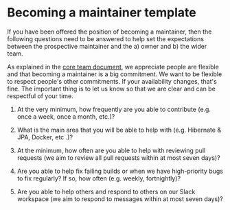 # Becoming a maintainer template

If you have been offered the position of becoming a maintainer, then the following questions need to be answered to help set the expectations between the prospective maintainer and the a) owner and b) the wider team.

As explained in the [core team document](https://github.com/Project-Books/book-project/blob/master/docs/maintainers/CORE_TEAM.md), we appreciate people are flexible
and that becoming a maintainer is a big commitment. We want to be flexible to respect people's other commitments. If your 
availability changes, that's fine. The important thing is to let us know so that we are clear and can be respectful of your time.

1. At the very minimum, how frequently are you able to contribute (e.g. once a week, once a month, etc.)?

2. What is the main area that you will be able to help with (e.g. Hibernate & JPA, Docker, etc  .)?

3. At the minimum, how often are you able to help with reviewing pull requests (we aim to review all pull requests within at most seven days)?

4. Are you able to help fix failing builds or when we have high-priority bugs to fix regularly? If so, how often (e.g. weekly, fortnightly)?

5. Are you able to help others and respond to others on our Slack workspace (we aim to respond to messages within at most seven days)?
